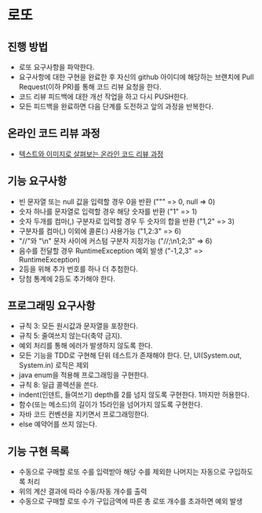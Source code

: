 # 로또
## 진행 방법
* 로또 요구사항을 파악한다.
* 요구사항에 대한 구현을 완료한 후 자신의 github 아이디에 해당하는 브랜치에 Pull Request(이하 PR)를 통해 코드 리뷰 요청을 한다.
* 코드 리뷰 피드백에 대한 개선 작업을 하고 다시 PUSH한다.
* 모든 피드백을 완료하면 다음 단계를 도전하고 앞의 과정을 반복한다.

## 온라인 코드 리뷰 과정
* [텍스트와 이미지로 살펴보는 온라인 코드 리뷰 과정](https://github.com/next-step/nextstep-docs/tree/master/codereview)

## 기능 요구사항
- 빈 문자열 또는 null 값을 입력할 경우 0을 반환 (""" => 0, null => 0)
- 숫자 하나를 문자열로 입력할 경우 해당 숫자를 반환 ("1" => 1)
- 숫자 두개를 컴마(,) 구분자로 입력할 경우 두 숫자의 합을 반환 ("1,2" => 3)
- 구분자를 컴마(,) 이외에 콜론(:) 사용가능 ("1,2:3" => 6)
- "//"와 "\n" 문자 사이에 커스텀 구분자 지정가능 ("//;\n1;2;3" => 6)
- 음수를 전달할 경우 RuntimeException 예외 발생 ("-1,2,3" => RuntimeException)
- 2등을 위해 추가 번호를 하나 더 추첨한다.
- 당첨 통계에 2등도 추가해야 한다.

## 프로그래밍 요구사항
- 규칙 3: 모든 원시값과 문자열을 포장한다.
- 규칙 5: 줄여쓰지 않는다(축약 금지).
- 예외 처리를 통해 에러가 발생하지 않도록 한다.
- 모든 기능을 TDD로 구현해 단위 테스트가 존재해야 한다. 단, UI(System.out, System.in) 로직은 제외
- java enum을 적용해 프로그래밍을 구현한다.
- 규칙 8: 일급 콜렉션을 쓴다.
- indent(인덴트, 들여쓰기) depth를 2를 넘지 않도록 구현한다. 1까지만 허용한다.
- 함수(또는 메소드)의 길이가 15라인을 넘어가지 않도록 구현한다.
- 자바 코드 컨벤션을 지키면서 프로그래밍한다.
- else 예약어를 쓰지 않는다.

## 기능 구현 목록
- 수동으로 구매할 로또 수를 입력받아 해당 수를 제외한 나머지는 자동으로 구입하도록 처리
- 위의 계산 결과에 따라 수동/자동 개수를 출력
- 수동으로 구매할 로또 수가 구입금액에 따른 총 로또 개수를 초과하면 예외 발생
